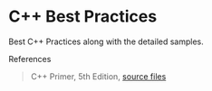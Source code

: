 # C++ Best Practices 

Best C++ Practices along with the detailed samples.

References

> C++ Primer, 5th Edition, [source files](https://www.informit.com/store/c-plus-plus-primer-9780321714114)